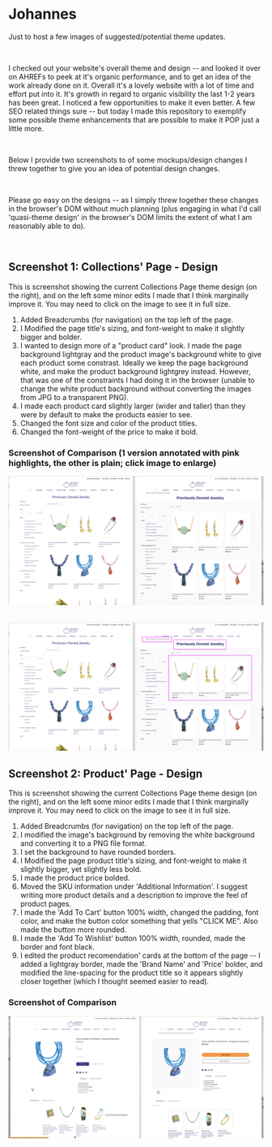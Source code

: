 # Johannes
Just to host a few images of suggested/potential theme updates. 

&nbsp;
&nbsp;

I checked out your website's overall theme and design -- and looked it over on AHREFs to peek at it's organic performance, and to get an idea of the work already done on it. Overall it's a lovely website with a lot of time and effort put into it. It's growth in regard to organic visibility the last 1-2 years has been great. I noticed a few opportunities to make it even better. A few SEO related things sure -- but today I made this repository to exemplify some possible theme enhancements that are possible to make it POP just a little more. 

&nbsp;

Below I provide two screenshots to of some mockups/design changes I threw together to give you an idea of potential design changes. 

&nbsp;

Please go easy on the designs -- as I simply threw together these changes in the browser's DOM without much planning (plus engaging in what I'd call 'quasi-theme design' in the browser's DOM limits the extent of what I am reasonably able to do). 

&nbsp;
&nbsp;
&nbsp;




## Screenshot 1: Collections' Page - Design
This is screenshot showing the current Collections Page theme design (on the right), and on the left some minor edits I made that I think marginally improve it. You may need to click on the image to see it in full size. 
1) Added Breadcrumbs (for navigation) on the top left of the page.
2) I Modified the page title's sizing, and font-weight to make it slightly bigger and bolder. 
3) I wanted to design more of a "product card" look. I made the page background lightgray and the product image's background white to give each product some constrast. Ideally we keep the page background white, and make the product background lightgrey instead. However, that was one of the constraints I had doing it in the browser (unable to change the white product background without converting the images from JPG to a transparent PNG).
4) I made each product card slightly larger (wider and taller) than they were by default to make the products easier to see.  
5) Changed the font size and color of the product titles.
6) Changed the font-weight of the price to make it bold. 


### Screenshot of Comparison (1 version annotated with pink highlights, the other is plain; click image to enlarge)
![Collection Page Mockup](./Collection%20Page%20Mockup.png)


&nbsp;
&nbsp;
![Collection Page Mockup Annotated](./Collection%20Page%20Mockup%20%28annotated%29.png)






## Screenshot 2: Product' Page - Design
This is screenshot showing the current Collections Page theme design (on the right), and on the left some minor edits I made that I think marginally improve it. You may need to click on the image to see it in full size. 
1) Added Breadcrumbs (for navigation) on the top left of the page.
2) I modified the image's background by removing the white background and converting it to a PNG file format.
3) I set the background to have rounded borders.
4) I Modified the page product title's sizing, and font-weight to make it slightly bigger, yet slightly less bold.
5) I made the product price bolded.
6) Moved the SKU information under 'Additional Information'. I suggest writing more product details and a description to improve the feel of product pages. 
7) I made the 'Add To Cart' button 100% width, changed the padding, font color, and make the button color something that yells "CLICK ME". Also made the button more rounded.
8) I made the 'Add To Wishlist' button 100% width, rounded, made the border and font black.
9) I edited the product recomendation' cards at the bottom of the page -- I added a lightgray border, made the 'Brand Name' and 'Price' bolder, and modified the line-spacing for the product title so it appears slightly closer together (which I thought seemed easier to read). 


### Screenshot of Comparison
![Product Page Mockup](./Product%20Page%20Mockup.png)












